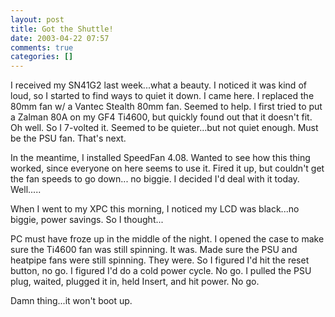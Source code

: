 ```yaml
---
layout: post
title: Got the Shuttle!
date: 2003-04-22 07:57
comments: true
categories: []
---
```

I received my SN41G2 last week...what a beauty. I noticed it was kind of loud, so I started to find ways to quiet it down. I came here. I replaced the 80mm fan w/ a Vantec Stealth 80mm fan. Seemed to help. I first tried to put a Zalman 80A on my GF4 Ti4600, but quickly found out that it doesn't fit. Oh well. So I 7-volted it. Seemed to be quieter...but not quiet enough. Must be the PSU fan. That's next.

In the meantime, I installed SpeedFan 4.08. Wanted to see how this thing worked, since everyone on here seems to use it. Fired it up, but couldn't get the fan speeds to go down... no biggie. I decided I'd deal with it today. Well.....

When I went to my XPC this morning, I noticed my LCD was black...no biggie, power savings. So I thought...

PC must have froze up in the middle of the night. I opened the case to make sure the Ti4600 fan was still spinning. It was. Made sure the PSU and heatpipe fans were still spinning. They were. So I figured I'd hit the reset button, no go. I figured I'd do a cold power cycle. No go. I pulled the PSU plug, waited, plugged it in, held Insert, and hit power. No go.

Damn thing...it won't boot up.

